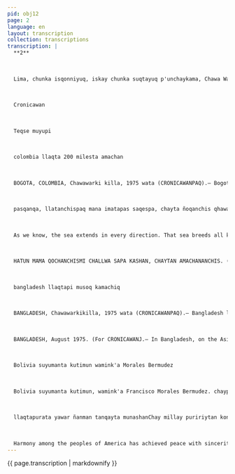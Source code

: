 ```yaml
---
pid: obj12
page: 2
language: en
layout: transcription
collection: transcriptions
transcription: |
  **2**
  
  
  
  Lima, chunka isqonniyuq, iskay chunka suqtayuq p'unchaykama, Chawa Warki killa 1975
  
  
  
  Cronicawan
  
  
  
  Teqse muyupi
  
  
  
  colombia llaqta 200 milesta amachan
  
  
  
  BOGOTA, COLOMBIA, Chawawarki killa, 1975 wata (CRONICAWANPAQ).— Bogotá llaqtapi, rimarinku Colombia llaqtaq, Ecuador llaqtapuwan kamachikuqninkuna, Iskay Pachaj maritime miles nisqanchisman chay llaqtakuna mast'arikunanpaq. Iman chay Iskay pachaj maritime miles of Nisqanchi territorial sea. Yachaschanchis hina, Hatun Mama qocha mast'arikunmuyuriqnintinpi. Chay hatun Qochan aywan imaymana challwakunata, chaytan mikhunanchispaq challwakun, chayllataqmi kashan llaqta qhapaqninpaq. Hinaspa, wajcha llaqta kashaqtinchis, tumaqaya runakuna hamunku challwanankupaq, hinaspa chay challwasqanta apakapunku llaqtanman, mana imatapas challwanqanku llaqtapas saqespanku. Chay raykun, Peru llaqta nin: Manan allinchu kashan tumaqayakuna a
  
  
  
  pasqanqa, llatanchispaq mana imatapas saqespa, chayta ñoqanchis qhawananchis, ama Qochanchis qhapaq kaynin tukukunanpaq. Chayta Peru llaqta 1948 watapiraq niran hinaspa kunankama, ashkha llaqtakuna, cheqaq kasqan rayku, Peru rimasqanta sut'ichamunku. Chay 200 maritime miles amachaymi, kallpayuqmi kashan, aswantaraqtaq kallpachakun Colombia llaqta haykusqanwan. BOGOTA. Colombia Month of August, year 1975. (For CRONICAWAN).-In the city of Bogotá the representatives of Colombia and Ecuador spoke, so that both peoples extend their rights up to two hundred miles. What is this about the two hundred miles of territorial sea that we talk about?
  
  
  
  As we know, the sea extends in every direction. That sea breeds all kinds of fish, and that is the source of wealth for the people. And since we are a poor people, foreigners come to fish, and they take that fish back to their villages, leaving nothing for the people whose fish they took. For that reason, the people of Peru have said: It is not right for foreigners to take away our people without leaving anything. We must pay attention to that, so that our sea does not become impoverished. That is what the people of Peru said back in 1948. For that reason, many people confirm the truth spoken by the people of Peru. The defense of the 200 nautical miles is strengthened, but it has been further invigorated with the accession of Colombia.
  
  
  
  HATUN MAMA QOCHANCHISMI CHALLWA SAPA KASHAN, CHAYTAN AMACHANANCHIS. (Our sea is very rich. We must defend that wealth).
  
  
  
  bangladesh llaqtapi musoq kamachiq
  
  
  
  BANGLADESH, Chawawarkikilla, 1975 wata (CRONICAWANPAQ).— Bangladesh llaqta, Asia hatun suyupi kashan, chay llaqtapi chunka tawayuq p'unchaypi, wallawisakuna, sayarinku Sheikh Mujibur Rahman kamachiqta wijch'unanpaq, paymi llaqtata kamachisharan. Paytan wijch'urunku, manan ichaqa, Sheikh Mujibur lloqsiyta munanchu, maqanakuyman haykuspa chay maqanakuypin, Sheikh Mujibir wañuran, paywan kushkataq pananta wañuchinku iskay mullantapas wañuchillankutaq. Chay raykun, chay llaqtapi runakuna chay Jegue Mujiburman munarqanku, hinaspa wallawisakunawan awqanakuypi haykunku, chaypitaq wañuranku iskay pachaj runakuna. Kunantaq Musoq Kamachiq chay llaqtapi sayarishan, chay Gobiernutan umallin Khondarkhar Muchtaque Ahmed wiraqucha paymi ajllashan pikunawanmi llank'anqa chayta. Kunankaman ichaqa, Nisqanchis Airport, telegraphic and telephone communications nisqanchispas manaraqmi llank'ankuchu, chay raykun, mana reqsikunchu sut'inta, mana imayna tiyasqankutapas reqsikunchu.
  
  
  
  BANGLADESH, August 1975. (For CRONICAWANJ.— In Bangladesh, on the Asian continent, on the 14th, the military rose up to vote for Sheikh Mujibur Rahman. He was governing the country. He was ousted, but the Sheikh did not want to leave, offering resistance, going into battle. In that battle, Sheikh Mujibur died, and along with him, his sister and two of his nephews were killed. For that reason, the people who loved Sheikh Mujibur offered battle to the soldiers, and two hundred people died in those events. Now the new ruler, the one who has risen up, is headed by Mr. Khondakhar Muchtaque Ahmed, and he is choosing who he will work with. But until now, what we call the airport, as well as what we know as the telephone and telegraph, are still not working. For that reason, the truth is not known, what is happening, or how they are living.
  
  
  
  Bolivia suyumanta kutimun wamink'a Morales Bermudez
  
  
  
  Bolivia suyumanta kutimun, wamink'a Francisco Morales Bermudez. chaypi rimayninwanmi, ch'uya yawar Peruvian sonqonwan, American saphichasqa nunanwan, qheqhapaq hamutaspa; cheqni rimay kunata p'anpan, llaqtanchispa sutintataq allinta tajiachin, mana awqatinkuypi Chile, Bolivia, Peru llaqtakuna rijcharinankupaq. Qasi tiyaytan apamuanchis wamink'a Morales Bermudez. Sumaq kawsayta American llaqtapura. Chaytaqa qhari rimaywanmi taripan, mana imata pakaspa, cheqaqllata rimaspa. Ñaupaq Peru suyupi ch'uteq runakuna, tomaqaya nunanwan, llalliyta munanku llaqtanchista. Revolusion sayananta mas kashanku, chay raykun awqanakuypi mosgoshanku. American waygent
  
  
  
  llaqtapurata yawar ñanman tanqayta munashanChay millay puririytan konkaylla, qhari siminwan, mana llullakuy yachaq siminwan, wamink'a Francisco Morales Bermudez. GENERAL MORALES BERMUDEZ RETURNED FROM BOLIVIA General Francisco Morales Bermúdez has returned from the Bolivian nation. Speaking there, with the blood of his heart, with his spirit rooted in America, truly thinking, he has buried the voices that speak of hate, he has put the name of our people in a great place, so that Chile, Bolivia, and Peru do not wake up in war. General Morales Bermú has brought us peace
  
  
  
  Harmony among the peoples of America has achieved peace with sincerity, without hiding anything, speaking only the truth. Those who formerly exploited the people of Peru, with their foreign spirit, want to defeat our people, seeking to stop the Revolution. That is why they dream of wars, they want to push us, the peoples of America, onto a path of blood. That timid and fearful march, suddenly, with a man's voice, with a voice that cannot lie, General Francisco Morales Bermudez has been arrested.
---
```


{{ page.transcription | markdownify }}
